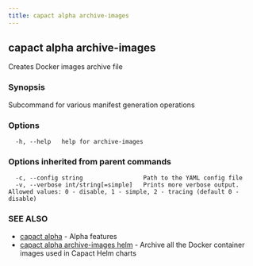 ```yaml
---
title: capact alpha archive-images
---
```


## capact alpha archive-images

Creates Docker images archive file

### Synopsis

Subcommand for various manifest generation operations

### Options

```
  -h, --help   help for archive-images
```

### Options inherited from parent commands

```
  -c, --config string                 Path to the YAML config file
  -v, --verbose int/string[=simple]   Prints more verbose output. Allowed values: 0 - disable, 1 - simple, 2 - tracing (default 0 - disable)
```

### SEE ALSO

* [capact alpha](capact_alpha.md)	 - Alpha features
* [capact alpha archive-images helm](capact_alpha_archive-images_helm.md)	 - Archive all the Docker container images used in Capact Helm charts

